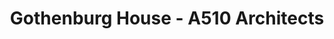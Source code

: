 ---
title: 'Gothenburg House - A510 Architects'
description: 'Gothenburg House - A510 Architects'

layout: project
permalink: /projects/:path
image: /images/projects/gothenburg-house/gothenburg-house-01_1600w.jpg


weight: 41

name: Gothenburg House

type: Residential
area: 500 m2
location: Moscow
year: 2019
---
